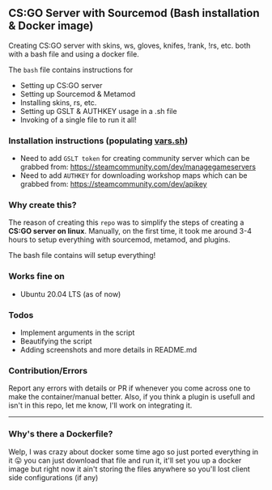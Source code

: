 ## CS:GO Server with Sourcemod (Bash installation & Docker image)
Creating CS:GO server with skins, ws, gloves, knifes, !rank, !rs, etc. both with a bash file and using a docker file.  

The `bash` file contains instructions for
- Setting up CS:GO server
- Setting up Sourcemod & Metamod
- Installing skins, rs, etc.
- Setting up GSLT & AUTHKEY usage in a .sh file
- Invoking of a single file to run it all! 

### Installation instructions (populating [vars.sh](https://github.com/Anon-Exploiter/csgo-server/blob/master/vars.sh))
* Need to add `GSLT token` for creating community server which can be grabbed from: https://steamcommunity.com/dev/managegameservers
* Need to add `AUTHKEY` for downloading workshop maps which can be grabbed from: https://steamcommunity.com/dev/apikey

### Why create this?
The reason of creating this `repo` was to simplify the steps of creating a **CS:GO server on linux**. Manually, on the first time, it took me around 3-4 hours to setup everything with sourcemod, metamod, and plugins.

The bash file contains will setup everything! 

### Works fine on
- Ubuntu 20.04 LTS (as of now)

### Todos
- Implement arguments in the script
- Beautifying the script
- Adding screenshots and more details in README.md

### Contribution/Errors
Report any errors with details or PR if whenever you come across one to make the container/manual better. Also, if you think a plugin is usefull and isn't in this repo, let me know, I'll work on integrating it. 

---

### Why's there a Dockerfile?

Welp, I was crazy about docker some time ago so just ported everything in it 😛 you can just download that file and run it, it'll set you up a docker image but right now it ain't storing the files anywhere so you'll lost client side configurations (if any) 
